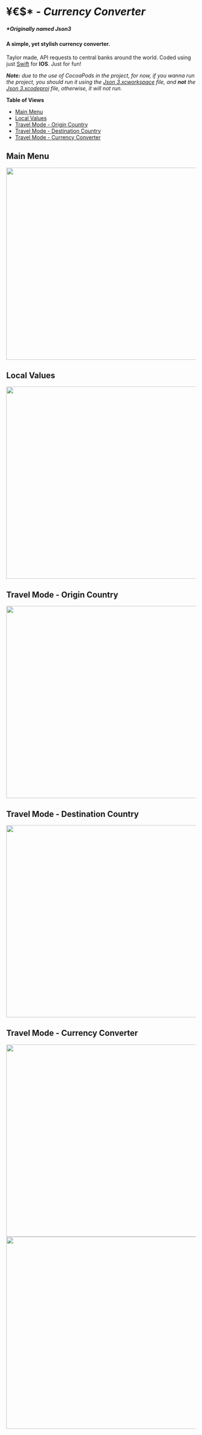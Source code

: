 # &yen;&euro;$\*  - *Currency Converter*
##### \*Originally named *Json3*
#### A simple, yet stylish currency converter. 
Taylor made, API requests to central banks around the world.
Coded using just [Swift](https://github.com/apple/swift) for **IOS**.
Just for fun!

***Note:*** *due to the use of CocoaPods in the project, for now, if you wanna run the project, you should run it using the [Json 3.xcworkspace](https://github.com/seb-salazar/YES-iOS/tree/master/Json%203.xcworkspace) file, and **not** the [Json 3.xcodeproj](https://github.com/seb-salazar/YES-iOS/tree/master/Json%203.xcodeproj) file, otherwise, it will not run*.

**Table of Views**
* [Main Menu](#1)
* [Local Values](#2)
* [Travel Mode - Origin Country](#3)
* [Travel Mode - Destination Country](#4)
* [Travel Mode - Currency Converter](#5)

## Main Menu
<a name="1">
<p align="center">
    <img src="gitImages/1.png" width="510">
</p>
</a>

## Local Values
<a name="2">
<p align="center">
    <img src="gitImages/2.png" width="510">
</p>
</a>

## Travel Mode - Origin Country
<a name="3">
<p align="center">
    <img src="gitImages/3.png" width="510">
</p>
</a>

## Travel Mode - Destination Country
<a name="4">
<p align="center">
    <img src="gitImages/4.png" width="510">
</p>
</a>

## Travel Mode - Currency Converter
<a name="5">
<p align="center"> 
    <img src="gitImages/5.png" width="510">
    <img src="gitImages/6.png" width="510">
</p>
</a>